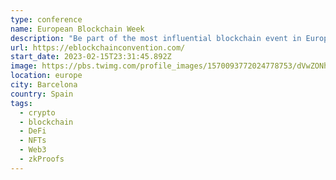 ```yaml
---
type: conference
name: European Blockchain Week
description: "Be part of the most influential blockchain event in Europe:"
url: https://eblockchainconvention.com/
start_date: 2023-02-15T23:31:45.892Z
image: https://pbs.twimg.com/profile_images/1570093772024778753/dVwZONhk_400x400.jpg
location: europe
city: Barcelona
country: Spain
tags:
  - crypto
  - blockchain
  - DeFi
  - NFTs
  - Web3
  - zkProofs
---
```


